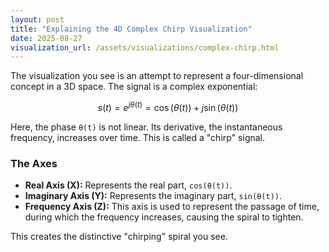 ```yaml
---
layout: post
title: "Explaining the 4D Complex Chirp Visualization"
date: 2025-08-27
visualization_url: /assets/visualizations/complex-chirp.html
---
```


The visualization you see is an attempt to represent a four-dimensional concept in a 3D space. The signal is a complex exponential:

$$ s(t) = e^{j\theta(t)} = \cos(\theta(t)) + j\sin(\theta(t)) $$

Here, the phase `θ(t)` is not linear. Its derivative, the instantaneous frequency, increases over time. This is called a "chirp" signal.

### The Axes

-   **Real Axis (X):** Represents the real part, `cos(θ(t))`.
-   **Imaginary Axis (Y):** Represents the imaginary part, `sin(θ(t))`.
-   **Frequency Axis (Z):** This axis is used to represent the passage of time, during which the frequency increases, causing the spiral to tighten.

This creates the distinctive "chirping" spiral you see.